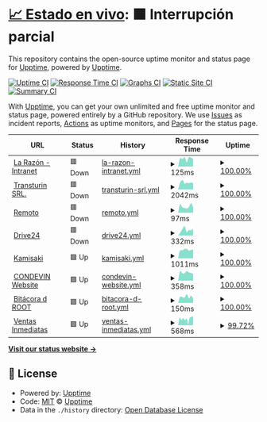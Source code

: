 # [📈 Estado en vivo](https://demo.upptime.js.org): <!--live status--> **🟧 Interrupción parcial**

This repository contains the open-source uptime monitor and status page for [Upptime](https://upptime.js.org), powered by [Upptime](https://github.com/upptime/upptime).

[![Uptime CI](https://github.com/terorero/radar/workflows/Uptime%20CI/badge.svg)](https://github.com/terorero/radar/actions?query=workflow%3A%22Uptime+CI%22)
[![Response Time CI](https://github.com/terorero/radar/workflows/Response%20Time%20CI/badge.svg)](https://github.com/terorero/radar/actions?query=workflow%3A%22Response+Time+CI%22)
[![Graphs CI](https://github.com/terorero/radar/workflows/Graphs%20CI/badge.svg)](https://github.com/terorero/radar/actions?query=workflow%3A%22Graphs+CI%22)
[![Static Site CI](https://github.com/terorero/radar/workflows/Static%20Site%20CI/badge.svg)](https://github.com/terorero/radar/actions?query=workflow%3A%22Static+Site+CI%22)
[![Summary CI](https://github.com/terorero/radar/workflows/Summary%20CI/badge.svg)](https://github.com/terorero/radar/actions?query=workflow%3A%22Summary+CI%22)

With [Upptime](https://upptime.js.org), you can get your own unlimited and free uptime monitor and status page, powered entirely by a GitHub repository. We use [Issues](https://github.com/upptime/upptime/issues) as incident reports, [Actions](https://github.com/terorero/radar/actions) as uptime monitors, and [Pages](https://demo.upptime.js.org) for the status page.

<!--start: status pages-->
<!-- This summary is generated by Upptime (https://github.com/upptime/upptime) -->
<!-- Do not edit this manually, your changes will be overwritten -->
<!-- prettier-ignore -->
| URL | Status | History | Response Time | Uptime |
| --- | ------ | ------- | ------------- | ------ |
| <img alt="" src="https://icons.duckduckgo.com/ip3/intranet.la-razon.com.ico" height="13"> [La Razón - Intranet](https://intranet.la-razon.com) | 🟥 Down | [la-razon-intranet.yml](https://github.com/terorero/radar/commits/HEAD/history/la-razon-intranet.yml) | <details><summary><img alt="Response time graph" src="./graphs/la-razon-intranet/response-time-week.png" height="20"> 125ms</summary><br><a href="https://monitor.soporte.eu.org/history/la-razon-intranet"><img alt="Response time 99" src="https://img.shields.io/endpoint?url=https%3A%2F%2Fraw.githubusercontent.com%2Fterorero%2Fradar%2FHEAD%2Fapi%2Fla-razon-intranet%2Fresponse-time.json"></a><br><a href="https://monitor.soporte.eu.org/history/la-razon-intranet"><img alt="24-hour response time 117" src="https://img.shields.io/endpoint?url=https%3A%2F%2Fraw.githubusercontent.com%2Fterorero%2Fradar%2FHEAD%2Fapi%2Fla-razon-intranet%2Fresponse-time-day.json"></a><br><a href="https://monitor.soporte.eu.org/history/la-razon-intranet"><img alt="7-day response time 125" src="https://img.shields.io/endpoint?url=https%3A%2F%2Fraw.githubusercontent.com%2Fterorero%2Fradar%2FHEAD%2Fapi%2Fla-razon-intranet%2Fresponse-time-week.json"></a><br><a href="https://monitor.soporte.eu.org/history/la-razon-intranet"><img alt="30-day response time 111" src="https://img.shields.io/endpoint?url=https%3A%2F%2Fraw.githubusercontent.com%2Fterorero%2Fradar%2FHEAD%2Fapi%2Fla-razon-intranet%2Fresponse-time-month.json"></a><br><a href="https://monitor.soporte.eu.org/history/la-razon-intranet"><img alt="1-year response time 99" src="https://img.shields.io/endpoint?url=https%3A%2F%2Fraw.githubusercontent.com%2Fterorero%2Fradar%2FHEAD%2Fapi%2Fla-razon-intranet%2Fresponse-time-year.json"></a></details> | <details><summary><a href="https://monitor.soporte.eu.org/history/la-razon-intranet">100.00%</a></summary><a href="https://monitor.soporte.eu.org/history/la-razon-intranet"><img alt="All-time uptime 22.94%" src="https://img.shields.io/endpoint?url=https%3A%2F%2Fraw.githubusercontent.com%2Fterorero%2Fradar%2FHEAD%2Fapi%2Fla-razon-intranet%2Fuptime.json"></a><br><a href="https://monitor.soporte.eu.org/history/la-razon-intranet"><img alt="24-hour uptime 100.00%" src="https://img.shields.io/endpoint?url=https%3A%2F%2Fraw.githubusercontent.com%2Fterorero%2Fradar%2FHEAD%2Fapi%2Fla-razon-intranet%2Fuptime-day.json"></a><br><a href="https://monitor.soporte.eu.org/history/la-razon-intranet"><img alt="7-day uptime 100.00%" src="https://img.shields.io/endpoint?url=https%3A%2F%2Fraw.githubusercontent.com%2Fterorero%2Fradar%2FHEAD%2Fapi%2Fla-razon-intranet%2Fuptime-week.json"></a><br><a href="https://monitor.soporte.eu.org/history/la-razon-intranet"><img alt="30-day uptime 100.00%" src="https://img.shields.io/endpoint?url=https%3A%2F%2Fraw.githubusercontent.com%2Fterorero%2Fradar%2FHEAD%2Fapi%2Fla-razon-intranet%2Fuptime-month.json"></a><br><a href="https://monitor.soporte.eu.org/history/la-razon-intranet"><img alt="1-year uptime 22.94%" src="https://img.shields.io/endpoint?url=https%3A%2F%2Fraw.githubusercontent.com%2Fterorero%2Fradar%2FHEAD%2Fapi%2Fla-razon-intranet%2Fuptime-year.json"></a></details>
| <img alt="" src="https://icons.duckduckgo.com/ip3/www.transturin.com.ico" height="13"> [Transturin SRL.](https://www.transturin.com/web) | 🟥 Down | [transturin-srl.yml](https://github.com/terorero/radar/commits/HEAD/history/transturin-srl.yml) | <details><summary><img alt="Response time graph" src="./graphs/transturin-srl/response-time-week.png" height="20"> 2042ms</summary><br><a href="https://monitor.soporte.eu.org/history/transturin-srl"><img alt="Response time 1674" src="https://img.shields.io/endpoint?url=https%3A%2F%2Fraw.githubusercontent.com%2Fterorero%2Fradar%2FHEAD%2Fapi%2Ftransturin-srl%2Fresponse-time.json"></a><br><a href="https://monitor.soporte.eu.org/history/transturin-srl"><img alt="24-hour response time 1851" src="https://img.shields.io/endpoint?url=https%3A%2F%2Fraw.githubusercontent.com%2Fterorero%2Fradar%2FHEAD%2Fapi%2Ftransturin-srl%2Fresponse-time-day.json"></a><br><a href="https://monitor.soporte.eu.org/history/transturin-srl"><img alt="7-day response time 2042" src="https://img.shields.io/endpoint?url=https%3A%2F%2Fraw.githubusercontent.com%2Fterorero%2Fradar%2FHEAD%2Fapi%2Ftransturin-srl%2Fresponse-time-week.json"></a><br><a href="https://monitor.soporte.eu.org/history/transturin-srl"><img alt="30-day response time 2135" src="https://img.shields.io/endpoint?url=https%3A%2F%2Fraw.githubusercontent.com%2Fterorero%2Fradar%2FHEAD%2Fapi%2Ftransturin-srl%2Fresponse-time-month.json"></a><br><a href="https://monitor.soporte.eu.org/history/transturin-srl"><img alt="1-year response time 1674" src="https://img.shields.io/endpoint?url=https%3A%2F%2Fraw.githubusercontent.com%2Fterorero%2Fradar%2FHEAD%2Fapi%2Ftransturin-srl%2Fresponse-time-year.json"></a></details> | <details><summary><a href="https://monitor.soporte.eu.org/history/transturin-srl">100.00%</a></summary><a href="https://monitor.soporte.eu.org/history/transturin-srl"><img alt="All-time uptime 43.24%" src="https://img.shields.io/endpoint?url=https%3A%2F%2Fraw.githubusercontent.com%2Fterorero%2Fradar%2FHEAD%2Fapi%2Ftransturin-srl%2Fuptime.json"></a><br><a href="https://monitor.soporte.eu.org/history/transturin-srl"><img alt="24-hour uptime 100.00%" src="https://img.shields.io/endpoint?url=https%3A%2F%2Fraw.githubusercontent.com%2Fterorero%2Fradar%2FHEAD%2Fapi%2Ftransturin-srl%2Fuptime-day.json"></a><br><a href="https://monitor.soporte.eu.org/history/transturin-srl"><img alt="7-day uptime 100.00%" src="https://img.shields.io/endpoint?url=https%3A%2F%2Fraw.githubusercontent.com%2Fterorero%2Fradar%2FHEAD%2Fapi%2Ftransturin-srl%2Fuptime-week.json"></a><br><a href="https://monitor.soporte.eu.org/history/transturin-srl"><img alt="30-day uptime 100.00%" src="https://img.shields.io/endpoint?url=https%3A%2F%2Fraw.githubusercontent.com%2Fterorero%2Fradar%2FHEAD%2Fapi%2Ftransturin-srl%2Fuptime-month.json"></a><br><a href="https://monitor.soporte.eu.org/history/transturin-srl"><img alt="1-year uptime 43.24%" src="https://img.shields.io/endpoint?url=https%3A%2F%2Fraw.githubusercontent.com%2Fterorero%2Fradar%2FHEAD%2Fapi%2Ftransturin-srl%2Fuptime-year.json"></a></details>
| <img alt="" src="https://icons.duckduckgo.com/ip3/remoto.la-razon.com.ico" height="13"> [Remoto](https://remoto.la-razon.com) | 🟥 Down | [remoto.yml](https://github.com/terorero/radar/commits/HEAD/history/remoto.yml) | <details><summary><img alt="Response time graph" src="./graphs/remoto/response-time-week.png" height="20"> 97ms</summary><br><a href="https://monitor.soporte.eu.org/history/remoto"><img alt="Response time 92" src="https://img.shields.io/endpoint?url=https%3A%2F%2Fraw.githubusercontent.com%2Fterorero%2Fradar%2FHEAD%2Fapi%2Fremoto%2Fresponse-time.json"></a><br><a href="https://monitor.soporte.eu.org/history/remoto"><img alt="24-hour response time 87" src="https://img.shields.io/endpoint?url=https%3A%2F%2Fraw.githubusercontent.com%2Fterorero%2Fradar%2FHEAD%2Fapi%2Fremoto%2Fresponse-time-day.json"></a><br><a href="https://monitor.soporte.eu.org/history/remoto"><img alt="7-day response time 97" src="https://img.shields.io/endpoint?url=https%3A%2F%2Fraw.githubusercontent.com%2Fterorero%2Fradar%2FHEAD%2Fapi%2Fremoto%2Fresponse-time-week.json"></a><br><a href="https://monitor.soporte.eu.org/history/remoto"><img alt="30-day response time 101" src="https://img.shields.io/endpoint?url=https%3A%2F%2Fraw.githubusercontent.com%2Fterorero%2Fradar%2FHEAD%2Fapi%2Fremoto%2Fresponse-time-month.json"></a><br><a href="https://monitor.soporte.eu.org/history/remoto"><img alt="1-year response time 92" src="https://img.shields.io/endpoint?url=https%3A%2F%2Fraw.githubusercontent.com%2Fterorero%2Fradar%2FHEAD%2Fapi%2Fremoto%2Fresponse-time-year.json"></a></details> | <details><summary><a href="https://monitor.soporte.eu.org/history/remoto">100.00%</a></summary><a href="https://monitor.soporte.eu.org/history/remoto"><img alt="All-time uptime 22.94%" src="https://img.shields.io/endpoint?url=https%3A%2F%2Fraw.githubusercontent.com%2Fterorero%2Fradar%2FHEAD%2Fapi%2Fremoto%2Fuptime.json"></a><br><a href="https://monitor.soporte.eu.org/history/remoto"><img alt="24-hour uptime 100.00%" src="https://img.shields.io/endpoint?url=https%3A%2F%2Fraw.githubusercontent.com%2Fterorero%2Fradar%2FHEAD%2Fapi%2Fremoto%2Fuptime-day.json"></a><br><a href="https://monitor.soporte.eu.org/history/remoto"><img alt="7-day uptime 100.00%" src="https://img.shields.io/endpoint?url=https%3A%2F%2Fraw.githubusercontent.com%2Fterorero%2Fradar%2FHEAD%2Fapi%2Fremoto%2Fuptime-week.json"></a><br><a href="https://monitor.soporte.eu.org/history/remoto"><img alt="30-day uptime 100.00%" src="https://img.shields.io/endpoint?url=https%3A%2F%2Fraw.githubusercontent.com%2Fterorero%2Fradar%2FHEAD%2Fapi%2Fremoto%2Fuptime-month.json"></a><br><a href="https://monitor.soporte.eu.org/history/remoto"><img alt="1-year uptime 22.94%" src="https://img.shields.io/endpoint?url=https%3A%2F%2Fraw.githubusercontent.com%2Fterorero%2Fradar%2FHEAD%2Fapi%2Fremoto%2Fuptime-year.json"></a></details>
| <img alt="" src="https://icons.duckduckgo.com/ip3/drive.root24.eu.org.ico" height="13"> [Drive24](https://drive.root24.eu.org/login) | 🟥 Down | [drive24.yml](https://github.com/terorero/radar/commits/HEAD/history/drive24.yml) | <details><summary><img alt="Response time graph" src="./graphs/drive24/response-time-week.png" height="20"> 332ms</summary><br><a href="https://monitor.soporte.eu.org/history/drive24"><img alt="Response time 331" src="https://img.shields.io/endpoint?url=https%3A%2F%2Fraw.githubusercontent.com%2Fterorero%2Fradar%2FHEAD%2Fapi%2Fdrive24%2Fresponse-time.json"></a><br><a href="https://monitor.soporte.eu.org/history/drive24"><img alt="24-hour response time 396" src="https://img.shields.io/endpoint?url=https%3A%2F%2Fraw.githubusercontent.com%2Fterorero%2Fradar%2FHEAD%2Fapi%2Fdrive24%2Fresponse-time-day.json"></a><br><a href="https://monitor.soporte.eu.org/history/drive24"><img alt="7-day response time 332" src="https://img.shields.io/endpoint?url=https%3A%2F%2Fraw.githubusercontent.com%2Fterorero%2Fradar%2FHEAD%2Fapi%2Fdrive24%2Fresponse-time-week.json"></a><br><a href="https://monitor.soporte.eu.org/history/drive24"><img alt="30-day response time 757" src="https://img.shields.io/endpoint?url=https%3A%2F%2Fraw.githubusercontent.com%2Fterorero%2Fradar%2FHEAD%2Fapi%2Fdrive24%2Fresponse-time-month.json"></a><br><a href="https://monitor.soporte.eu.org/history/drive24"><img alt="1-year response time 331" src="https://img.shields.io/endpoint?url=https%3A%2F%2Fraw.githubusercontent.com%2Fterorero%2Fradar%2FHEAD%2Fapi%2Fdrive24%2Fresponse-time-year.json"></a></details> | <details><summary><a href="https://monitor.soporte.eu.org/history/drive24">100.00%</a></summary><a href="https://monitor.soporte.eu.org/history/drive24"><img alt="All-time uptime 22.94%" src="https://img.shields.io/endpoint?url=https%3A%2F%2Fraw.githubusercontent.com%2Fterorero%2Fradar%2FHEAD%2Fapi%2Fdrive24%2Fuptime.json"></a><br><a href="https://monitor.soporte.eu.org/history/drive24"><img alt="24-hour uptime 100.00%" src="https://img.shields.io/endpoint?url=https%3A%2F%2Fraw.githubusercontent.com%2Fterorero%2Fradar%2FHEAD%2Fapi%2Fdrive24%2Fuptime-day.json"></a><br><a href="https://monitor.soporte.eu.org/history/drive24"><img alt="7-day uptime 100.00%" src="https://img.shields.io/endpoint?url=https%3A%2F%2Fraw.githubusercontent.com%2Fterorero%2Fradar%2FHEAD%2Fapi%2Fdrive24%2Fuptime-week.json"></a><br><a href="https://monitor.soporte.eu.org/history/drive24"><img alt="30-day uptime 100.00%" src="https://img.shields.io/endpoint?url=https%3A%2F%2Fraw.githubusercontent.com%2Fterorero%2Fradar%2FHEAD%2Fapi%2Fdrive24%2Fuptime-month.json"></a><br><a href="https://monitor.soporte.eu.org/history/drive24"><img alt="1-year uptime 22.94%" src="https://img.shields.io/endpoint?url=https%3A%2F%2Fraw.githubusercontent.com%2Fterorero%2Fradar%2FHEAD%2Fapi%2Fdrive24%2Fuptime-year.json"></a></details>
| <img alt="" src="https://icons.duckduckgo.com/ip3/kamisaki.soporte.eu.org.ico" height="13"> [Kamisaki](https://kamisaki.soporte.eu.org) | 🟩 Up | [kamisaki.yml](https://github.com/terorero/radar/commits/HEAD/history/kamisaki.yml) | <details><summary><img alt="Response time graph" src="./graphs/kamisaki/response-time-week.png" height="20"> 1011ms</summary><br><a href="https://monitor.soporte.eu.org/history/kamisaki"><img alt="Response time 1214" src="https://img.shields.io/endpoint?url=https%3A%2F%2Fraw.githubusercontent.com%2Fterorero%2Fradar%2FHEAD%2Fapi%2Fkamisaki%2Fresponse-time.json"></a><br><a href="https://monitor.soporte.eu.org/history/kamisaki"><img alt="24-hour response time 1027" src="https://img.shields.io/endpoint?url=https%3A%2F%2Fraw.githubusercontent.com%2Fterorero%2Fradar%2FHEAD%2Fapi%2Fkamisaki%2Fresponse-time-day.json"></a><br><a href="https://monitor.soporte.eu.org/history/kamisaki"><img alt="7-day response time 1011" src="https://img.shields.io/endpoint?url=https%3A%2F%2Fraw.githubusercontent.com%2Fterorero%2Fradar%2FHEAD%2Fapi%2Fkamisaki%2Fresponse-time-week.json"></a><br><a href="https://monitor.soporte.eu.org/history/kamisaki"><img alt="30-day response time 1022" src="https://img.shields.io/endpoint?url=https%3A%2F%2Fraw.githubusercontent.com%2Fterorero%2Fradar%2FHEAD%2Fapi%2Fkamisaki%2Fresponse-time-month.json"></a><br><a href="https://monitor.soporte.eu.org/history/kamisaki"><img alt="1-year response time 1162" src="https://img.shields.io/endpoint?url=https%3A%2F%2Fraw.githubusercontent.com%2Fterorero%2Fradar%2FHEAD%2Fapi%2Fkamisaki%2Fresponse-time-year.json"></a></details> | <details><summary><a href="https://monitor.soporte.eu.org/history/kamisaki">100.00%</a></summary><a href="https://monitor.soporte.eu.org/history/kamisaki"><img alt="All-time uptime 99.99%" src="https://img.shields.io/endpoint?url=https%3A%2F%2Fraw.githubusercontent.com%2Fterorero%2Fradar%2FHEAD%2Fapi%2Fkamisaki%2Fuptime.json"></a><br><a href="https://monitor.soporte.eu.org/history/kamisaki"><img alt="24-hour uptime 100.00%" src="https://img.shields.io/endpoint?url=https%3A%2F%2Fraw.githubusercontent.com%2Fterorero%2Fradar%2FHEAD%2Fapi%2Fkamisaki%2Fuptime-day.json"></a><br><a href="https://monitor.soporte.eu.org/history/kamisaki"><img alt="7-day uptime 100.00%" src="https://img.shields.io/endpoint?url=https%3A%2F%2Fraw.githubusercontent.com%2Fterorero%2Fradar%2FHEAD%2Fapi%2Fkamisaki%2Fuptime-week.json"></a><br><a href="https://monitor.soporte.eu.org/history/kamisaki"><img alt="30-day uptime 100.00%" src="https://img.shields.io/endpoint?url=https%3A%2F%2Fraw.githubusercontent.com%2Fterorero%2Fradar%2FHEAD%2Fapi%2Fkamisaki%2Fuptime-month.json"></a><br><a href="https://monitor.soporte.eu.org/history/kamisaki"><img alt="1-year uptime 99.99%" src="https://img.shields.io/endpoint?url=https%3A%2F%2Fraw.githubusercontent.com%2Fterorero%2Fradar%2FHEAD%2Fapi%2Fkamisaki%2Fuptime-year.json"></a></details>
| <img alt="" src="https://icons.duckduckgo.com/ip3/www.devinconde.com.ico" height="13"> [CONDEVIN Website](https://www.devinconde.com) | 🟩 Up | [condevin-website.yml](https://github.com/terorero/radar/commits/HEAD/history/condevin-website.yml) | <details><summary><img alt="Response time graph" src="./graphs/condevin-website/response-time-week.png" height="20"> 358ms</summary><br><a href="https://monitor.soporte.eu.org/history/condevin-website"><img alt="Response time 403" src="https://img.shields.io/endpoint?url=https%3A%2F%2Fraw.githubusercontent.com%2Fterorero%2Fradar%2FHEAD%2Fapi%2Fcondevin-website%2Fresponse-time.json"></a><br><a href="https://monitor.soporte.eu.org/history/condevin-website"><img alt="24-hour response time 296" src="https://img.shields.io/endpoint?url=https%3A%2F%2Fraw.githubusercontent.com%2Fterorero%2Fradar%2FHEAD%2Fapi%2Fcondevin-website%2Fresponse-time-day.json"></a><br><a href="https://monitor.soporte.eu.org/history/condevin-website"><img alt="7-day response time 358" src="https://img.shields.io/endpoint?url=https%3A%2F%2Fraw.githubusercontent.com%2Fterorero%2Fradar%2FHEAD%2Fapi%2Fcondevin-website%2Fresponse-time-week.json"></a><br><a href="https://monitor.soporte.eu.org/history/condevin-website"><img alt="30-day response time 411" src="https://img.shields.io/endpoint?url=https%3A%2F%2Fraw.githubusercontent.com%2Fterorero%2Fradar%2FHEAD%2Fapi%2Fcondevin-website%2Fresponse-time-month.json"></a><br><a href="https://monitor.soporte.eu.org/history/condevin-website"><img alt="1-year response time 411" src="https://img.shields.io/endpoint?url=https%3A%2F%2Fraw.githubusercontent.com%2Fterorero%2Fradar%2FHEAD%2Fapi%2Fcondevin-website%2Fresponse-time-year.json"></a></details> | <details><summary><a href="https://monitor.soporte.eu.org/history/condevin-website">100.00%</a></summary><a href="https://monitor.soporte.eu.org/history/condevin-website"><img alt="All-time uptime 100.00%" src="https://img.shields.io/endpoint?url=https%3A%2F%2Fraw.githubusercontent.com%2Fterorero%2Fradar%2FHEAD%2Fapi%2Fcondevin-website%2Fuptime.json"></a><br><a href="https://monitor.soporte.eu.org/history/condevin-website"><img alt="24-hour uptime 100.00%" src="https://img.shields.io/endpoint?url=https%3A%2F%2Fraw.githubusercontent.com%2Fterorero%2Fradar%2FHEAD%2Fapi%2Fcondevin-website%2Fuptime-day.json"></a><br><a href="https://monitor.soporte.eu.org/history/condevin-website"><img alt="7-day uptime 100.00%" src="https://img.shields.io/endpoint?url=https%3A%2F%2Fraw.githubusercontent.com%2Fterorero%2Fradar%2FHEAD%2Fapi%2Fcondevin-website%2Fuptime-week.json"></a><br><a href="https://monitor.soporte.eu.org/history/condevin-website"><img alt="30-day uptime 100.00%" src="https://img.shields.io/endpoint?url=https%3A%2F%2Fraw.githubusercontent.com%2Fterorero%2Fradar%2FHEAD%2Fapi%2Fcondevin-website%2Fuptime-month.json"></a><br><a href="https://monitor.soporte.eu.org/history/condevin-website"><img alt="1-year uptime 99.99%" src="https://img.shields.io/endpoint?url=https%3A%2F%2Fraw.githubusercontent.com%2Fterorero%2Fradar%2FHEAD%2Fapi%2Fcondevin-website%2Fuptime-year.json"></a></details>
| <img alt="" src="https://icons.duckduckgo.com/ip3/www.bitacoraroot.com.ico" height="13"> [Bitácora d ROOT](https://www.bitacoraroot.com) | 🟩 Up | [bitacora-d-root.yml](https://github.com/terorero/radar/commits/HEAD/history/bitacora-d-root.yml) | <details><summary><img alt="Response time graph" src="./graphs/bitacora-d-root/response-time-week.png" height="20"> 150ms</summary><br><a href="https://monitor.soporte.eu.org/history/bitacora-d-root"><img alt="Response time 163" src="https://img.shields.io/endpoint?url=https%3A%2F%2Fraw.githubusercontent.com%2Fterorero%2Fradar%2FHEAD%2Fapi%2Fbitacora-d-root%2Fresponse-time.json"></a><br><a href="https://monitor.soporte.eu.org/history/bitacora-d-root"><img alt="24-hour response time 113" src="https://img.shields.io/endpoint?url=https%3A%2F%2Fraw.githubusercontent.com%2Fterorero%2Fradar%2FHEAD%2Fapi%2Fbitacora-d-root%2Fresponse-time-day.json"></a><br><a href="https://monitor.soporte.eu.org/history/bitacora-d-root"><img alt="7-day response time 150" src="https://img.shields.io/endpoint?url=https%3A%2F%2Fraw.githubusercontent.com%2Fterorero%2Fradar%2FHEAD%2Fapi%2Fbitacora-d-root%2Fresponse-time-week.json"></a><br><a href="https://monitor.soporte.eu.org/history/bitacora-d-root"><img alt="30-day response time 159" src="https://img.shields.io/endpoint?url=https%3A%2F%2Fraw.githubusercontent.com%2Fterorero%2Fradar%2FHEAD%2Fapi%2Fbitacora-d-root%2Fresponse-time-month.json"></a><br><a href="https://monitor.soporte.eu.org/history/bitacora-d-root"><img alt="1-year response time 167" src="https://img.shields.io/endpoint?url=https%3A%2F%2Fraw.githubusercontent.com%2Fterorero%2Fradar%2FHEAD%2Fapi%2Fbitacora-d-root%2Fresponse-time-year.json"></a></details> | <details><summary><a href="https://monitor.soporte.eu.org/history/bitacora-d-root">100.00%</a></summary><a href="https://monitor.soporte.eu.org/history/bitacora-d-root"><img alt="All-time uptime 100.00%" src="https://img.shields.io/endpoint?url=https%3A%2F%2Fraw.githubusercontent.com%2Fterorero%2Fradar%2FHEAD%2Fapi%2Fbitacora-d-root%2Fuptime.json"></a><br><a href="https://monitor.soporte.eu.org/history/bitacora-d-root"><img alt="24-hour uptime 100.00%" src="https://img.shields.io/endpoint?url=https%3A%2F%2Fraw.githubusercontent.com%2Fterorero%2Fradar%2FHEAD%2Fapi%2Fbitacora-d-root%2Fuptime-day.json"></a><br><a href="https://monitor.soporte.eu.org/history/bitacora-d-root"><img alt="7-day uptime 100.00%" src="https://img.shields.io/endpoint?url=https%3A%2F%2Fraw.githubusercontent.com%2Fterorero%2Fradar%2FHEAD%2Fapi%2Fbitacora-d-root%2Fuptime-week.json"></a><br><a href="https://monitor.soporte.eu.org/history/bitacora-d-root"><img alt="30-day uptime 100.00%" src="https://img.shields.io/endpoint?url=https%3A%2F%2Fraw.githubusercontent.com%2Fterorero%2Fradar%2FHEAD%2Fapi%2Fbitacora-d-root%2Fuptime-month.json"></a><br><a href="https://monitor.soporte.eu.org/history/bitacora-d-root"><img alt="1-year uptime 99.99%" src="https://img.shields.io/endpoint?url=https%3A%2F%2Fraw.githubusercontent.com%2Fterorero%2Fradar%2FHEAD%2Fapi%2Fbitacora-d-root%2Fuptime-year.json"></a></details>
| <img alt="" src="https://icons.duckduckgo.com/ip3/ventasinmediatas.transturin.com.ico" height="13"> [Ventas Inmediatas](https://ventasinmediatas.transturin.com) | 🟩 Up | [ventas-inmediatas.yml](https://github.com/terorero/radar/commits/HEAD/history/ventas-inmediatas.yml) | <details><summary><img alt="Response time graph" src="./graphs/ventas-inmediatas/response-time-week.png" height="20"> 568ms</summary><br><a href="https://monitor.soporte.eu.org/history/ventas-inmediatas"><img alt="Response time 478" src="https://img.shields.io/endpoint?url=https%3A%2F%2Fraw.githubusercontent.com%2Fterorero%2Fradar%2FHEAD%2Fapi%2Fventas-inmediatas%2Fresponse-time.json"></a><br><a href="https://monitor.soporte.eu.org/history/ventas-inmediatas"><img alt="24-hour response time 805" src="https://img.shields.io/endpoint?url=https%3A%2F%2Fraw.githubusercontent.com%2Fterorero%2Fradar%2FHEAD%2Fapi%2Fventas-inmediatas%2Fresponse-time-day.json"></a><br><a href="https://monitor.soporte.eu.org/history/ventas-inmediatas"><img alt="7-day response time 568" src="https://img.shields.io/endpoint?url=https%3A%2F%2Fraw.githubusercontent.com%2Fterorero%2Fradar%2FHEAD%2Fapi%2Fventas-inmediatas%2Fresponse-time-week.json"></a><br><a href="https://monitor.soporte.eu.org/history/ventas-inmediatas"><img alt="30-day response time 406" src="https://img.shields.io/endpoint?url=https%3A%2F%2Fraw.githubusercontent.com%2Fterorero%2Fradar%2FHEAD%2Fapi%2Fventas-inmediatas%2Fresponse-time-month.json"></a><br><a href="https://monitor.soporte.eu.org/history/ventas-inmediatas"><img alt="1-year response time 473" src="https://img.shields.io/endpoint?url=https%3A%2F%2Fraw.githubusercontent.com%2Fterorero%2Fradar%2FHEAD%2Fapi%2Fventas-inmediatas%2Fresponse-time-year.json"></a></details> | <details><summary><a href="https://monitor.soporte.eu.org/history/ventas-inmediatas">99.72%</a></summary><a href="https://monitor.soporte.eu.org/history/ventas-inmediatas"><img alt="All-time uptime 92.70%" src="https://img.shields.io/endpoint?url=https%3A%2F%2Fraw.githubusercontent.com%2Fterorero%2Fradar%2FHEAD%2Fapi%2Fventas-inmediatas%2Fuptime.json"></a><br><a href="https://monitor.soporte.eu.org/history/ventas-inmediatas"><img alt="24-hour uptime 100.00%" src="https://img.shields.io/endpoint?url=https%3A%2F%2Fraw.githubusercontent.com%2Fterorero%2Fradar%2FHEAD%2Fapi%2Fventas-inmediatas%2Fuptime-day.json"></a><br><a href="https://monitor.soporte.eu.org/history/ventas-inmediatas"><img alt="7-day uptime 99.72%" src="https://img.shields.io/endpoint?url=https%3A%2F%2Fraw.githubusercontent.com%2Fterorero%2Fradar%2FHEAD%2Fapi%2Fventas-inmediatas%2Fuptime-week.json"></a><br><a href="https://monitor.soporte.eu.org/history/ventas-inmediatas"><img alt="30-day uptime 56.94%" src="https://img.shields.io/endpoint?url=https%3A%2F%2Fraw.githubusercontent.com%2Fterorero%2Fradar%2FHEAD%2Fapi%2Fventas-inmediatas%2Fuptime-month.json"></a><br><a href="https://monitor.soporte.eu.org/history/ventas-inmediatas"><img alt="1-year uptime 91.17%" src="https://img.shields.io/endpoint?url=https%3A%2F%2Fraw.githubusercontent.com%2Fterorero%2Fradar%2FHEAD%2Fapi%2Fventas-inmediatas%2Fuptime-year.json"></a></details>

<!--end: status pages-->

[**Visit our status website →**](https://monitor.soporte.eu.org)

## 📄 License

- Powered by: [Upptime](https://github.com/upptime/upptime)
- Code: [MIT](./LICENSE) © [Upptime](https://upptime.js.org)
- Data in the `./history` directory: [Open Database License](https://opendatacommons.org/licenses/odbl/1-0/)
